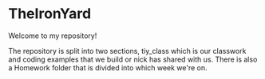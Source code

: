 TheIronYard
===========

Welcome to my repository!

The repository is split into two sections, tiy_class which is our classwork and coding examples that we build or nick has shared with us.
There is also a Homework folder that is divided into which week we're on.
